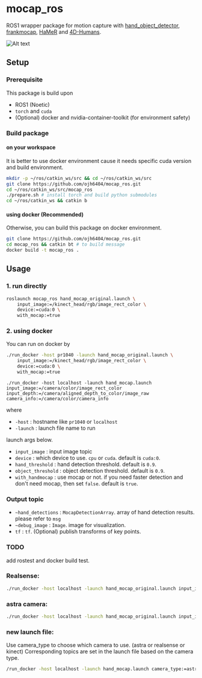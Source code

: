 # mocap_ros 

ROS1 wrapper package for motion capture with [hand_object_detector](https://github.com/ddshan/hand_object_detector.git), [frankmocap](https://github.com/facebookresearch/frankmocap.git), [HaMeR](https://github.com/geopavlakos/hamer.git) and [4D-Humans](https://github.com/shubham-goel/4D-Humans.git).

![Alt text](asset/mocap_example.gif)

## Setup

### Prerequisite
This package is build upon
- ROS1 (Noetic)
- `torch` and `cuda`
- (Optional) docker and nvidia-container-toolkit (for environment safety)

### Build package

#### on your workspace
It is better to use docker environment cause it needs specific cuda version and build environment.
```bash
mkdir -p ~/ros/catkin_ws/src && cd ~/ros/catkin_ws/src
git clone https://github.com/ojh6404/mocap_ros.git
cd ~/ros/catkin_ws/src/mocap_ros
./prepare.sh # install torch and build python submodules
cd ~/ros/catkin_ws && catkin b
```

#### using docker (Recommended)
Otherwise, you can build this package on docker environment.
```bash
git clone https://github.com/ojh6404/mocap_ros.git
cd mocap_ros && catkin bt # to build message
docker build -t mocap_ros .
```

## Usage
### 1. run directly
```bash
roslaunch mocap_ros hand_mocap_original.launch \
    input_image:=/kinect_head/rgb/image_rect_color \
    device:=cuda:0 \
    with_mocap:=true
```
### 2. using docker
You can run on docker by
```bash
./run_docker -host pr1040 -launch hand_mocap_original.launch \
    input_image:=/kinect_head/rgb/image_rect_color \
    device:=cuda:0 \
    with_mocap:=true
```

```
./run_docker -host localhost -launch hand_mocap.launch input_image:=/camera/color/image_rect_color input_depth:=/camera/aligned_depth_to_color/image_raw camera_info:=/camera/color/camera_info
```

where
- `-host` : hostname like `pr1040` or `localhost`
- `-launch` : launch file name to run

launch args below.
- `input_image` : input image topic
- `device` : which device to use. `cpu` or `cuda`. default is `cuda:0`.
- `hand_threshold` : hand detection threshold. default is `0.9`.
- `object_threshold` : object detection threshold. default is `0.9`.
- `with_handmocap` : use mocap or not. if you need faster detection and don't need mocap, then set `false`. default is `true`.

### Output topic
- `~hand_detections` : `MocapDetectionArray`. array of hand detection results. please refer to `msg`
- `~debug_image` : `Image`. image for visualization.
- `tf` : `tf`. (Optional) publish transforms of key points.

### TODO
add rostest and docker build test.


### Realsense:

```bash
./run_docker -host localhost -launch hand_mocap_original.launch input_image:=/camera/color/image_rect_color input_depth:=/camera/aligned_depth_to_color/image_raw camera_info:=/camera/color/camera_info track_3d:=false detector_model:=mediapipe_hand visualize:=true with_mocap:=true decompress:=false threshold:=0.95 margin:=20
```

### astra camera:

```bash
./run_docker -host localhost -launch hand_mocap_original.launch input_image:=/camera/color/image_raw input_depth:=/camera/depth/image_raw camera_info:=/camera/color/camera_info track_3d:=false detector_model:=mediapipe_hand visualize:=true with_mocap:=true decompress:=false threshold:=0.95 margin:=20
```


### new launch file:

Use camera_type to choose which camera to use. (astra or realsense or kinect)
Corresponding topics are set in the launch file based on the camera type.
```bash
/run_docker -host localhost -launch hand_mocap.launch camera_type:=astra detector_model:=mediapipe_hand visualize:=false with_mocap:=true threshold:=0.95 margin:=20
```
